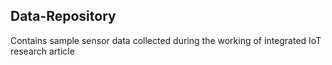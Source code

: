 ## Data-Repository

Contains sample sensor data collected during the working of integrated IoT research article 
